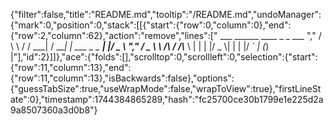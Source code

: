 {"filter":false,"title":"README.md","tooltip":"/README.md","undoManager":{"mark":0,"position":0,"stack":[[{"start":{"row":0,"column":0},"end":{"row":2,"column":62},"action":"remove","lines":["         ___        ______     ____ _                 _  ___  ","        / \\ \\      / / ___|   / ___| | ___  _   _  __| |/ _ \\ ","       / _ \\ \\ /\\ / /\\___ \\  | |   | |/ _ \\| | | |/ _` | (_) |"],"id":2}]]},"ace":{"folds":[],"scrolltop":0,"scrollleft":0,"selection":{"start":{"row":11,"column":13},"end":{"row":11,"column":13},"isBackwards":false},"options":{"guessTabSize":true,"useWrapMode":false,"wrapToView":true},"firstLineState":0},"timestamp":1744384865289,"hash":"fc25700ce30b1799e1e225d2a9a8507360a3d0b8"}